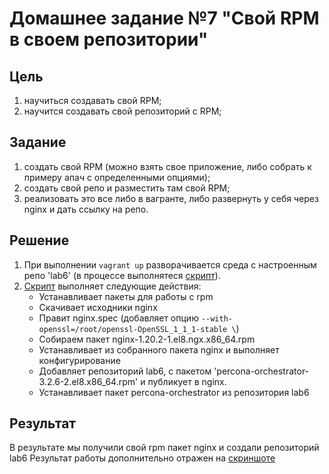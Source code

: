 # Домашнее задание №7 "Свой RPM в своем репозитории"
## Цель
1. научиться создавать свой RPM;
1. научится создавать свой репозиторий с RPM;

## Задание
1. создать свой RPM (можно взять свое приложение, либо собрать к примеру апач с определенными опциями);
1. создать свой репо и разместить там свой RPM;
1. реализовать это все либо в вагранте, либо развернуть у себя через nginx и дать ссылку на репо.

## Решение
1. При выполнении `vagrant up` разворачивается среда с настроенным репо 'lab6' (в процессе выполнятеся [скрипт](./script.sh)).
1. [Скрипт](./script.sh) выполняет следующие действия:
    - Устанавливает пакеты для работы с rpm
    - Скачивает исходники nginx
    - Правит nginx.spec (добавляет опцию `--with-openssl=/root/openssl-OpenSSL_1_1_1-stable \`)
    - Cобираем пакет nginx-1.20.2-1.el8.ngx.x86_64.rpm
    - Устанавливает из собранного пакета nginx и выполняет конфигурирование
    - Добавляет репозиторий lab6, с пакетом 'percona-orchestrator-3.2.6-2.el8.x86_64.rpm' и публикует в nginx.
    - Устанавливает пакет percona-orchestrator из репозитория lab6
## Результат
В результате мы получили свой rpm пакет nginx и создали репозиторий lab6
Результат работы дополнительно отражен на [скриншоте](./result.png)